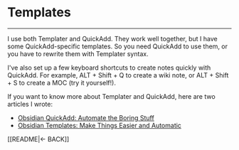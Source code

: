 # Templates
---
I use both Templater and QuickAdd. They work well together, but I have some QuickAdd-specific templates. So you need QuickAdd to use them, or you have to rewrite them with Templater syntax.

I've also set up a few keyboard shortcuts to create notes quickly with QuickAdd. For example, ALT + Shift + Q to create a wiki note, or ALT + Shift + S to create a MOC (try it yourself!).

If you want to know more about Templater and QuickAdd, here are two articles I wrote:
- [Obsidian QuickAdd: Automate the Boring Stuff](https://medium.com/@estebanthi/obsidian-quickadd-automate-the-boring-stuff-934dea38ea00)
- [Obsidian Templates: Make Things Easier and Automatic](https://medium.com/@estebanthi/obsidian-templates-make-things-easier-and-automatic-dfa22f97beb2)


[[README|<- BACK]]